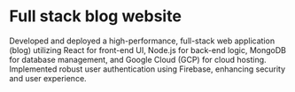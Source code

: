 # Full stack blog website
 Developed and deployed a high-performance, full-stack web application (blog) utilizing React for front-end UI, Node.js for back-end logic, MongoDB for database management, and Google Cloud (GCP) for cloud hosting.  Implemented robust user authentication using Firebase, enhancing security and user experience.
